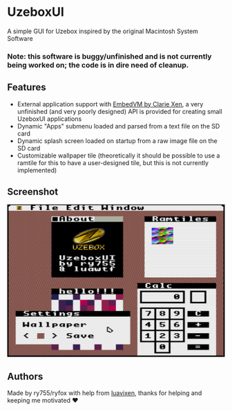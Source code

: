 # UzeboxUI

A simple GUI for Uzebox inspired by the original Macintosh System Software

### Note: this software is buggy/unfinished and is not currently being worked on; the code is in dire need of cleanup.

## Features
- External application support with [EmbedVM by Clarie Xen](http://www.clifford.at/embedvm/), a very unfinished (and very poorly designed) API is provided for creating small UzeboxUI applications
- Dynamic "Apps" submenu loaded and parsed from a text file on the SD card
- Dynamic splash screen loaded on startup from a raw image file on the SD card
- Customizable wallpaper tile (theoretically it should be possible to use a ramtile for this to have a user-designed tile, but this is not currently implemented)

## Screenshot
![Screenshot](docs/screenshot4.png)

## Authors
Made by ry755/ryfox with help from [luavixen](https://github.com/luavixen), thanks for helping and keeping me motivated ❤
